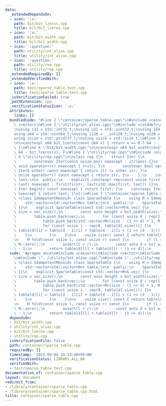 ```yaml
---
data:
  _extendedDependsOn:
  - icon: ':x:'
    path: bit/bit_lzeros.cpp
    title: bit/bit_lzeros.cpp
  - icon: ':x:'
    path: bit/bit_width.cpp
    title: bit/bit_width.cpp
  - icon: ':question:'
    path: utility/int_alias.cpp
    title: utility/int_alias.cpp
  - icon: ':question:'
    path: utility/rep.cpp
    title: utility/rep.cpp
  _extendedRequiredBy: []
  _extendedVerifiedWith:
  - icon: ':x:'
    path: test/sparse_table.test.cpp
    title: test/sparse_table.test.cpp
  _isVerificationFailed: true
  _pathExtension: cpp
  _verificationStatusIcon: ':x:'
  attributes:
    links: []
  bundledCode: "#line 2 \"container/sparse_table.cpp\"\n#include <cassert>\n#include\
    \ <vector>\n#line 2 \"utility/int_alias.cpp\"\n#include <cstddef>\n#include <cstdint>\n\
    \nusing i32 = std::int32_t;\nusing u32 = std::uint32_t;\nusing i64 = std::int64_t;\n\
    using u64 = std::uint64_t;\nusing i128 = __int128_t;\nusing u128 = __uint128_t;\n\
    using isize = std::ptrdiff_t;\nusing usize = std::size_t;\n#line 3 \"bit/bit_lzeros.cpp\"\
    \n\nconstexpr u64 bit_lzeros(const u64 x) { return x == 0 ? 64 : __builtin_clzll(x);\
    \ }\n#line 4 \"bit/bit_width.cpp\"\n\nconstexpr u64 bit_width(const u64 x) { return\
    \ 64 - bit_lzeros(x); }\n#line 2 \"utility/rep.cpp\"\n#include <algorithm>\n#line\
    \ 4 \"utility/rep.cpp\"\n\nclass rep {\n    struct Iter {\n        usize itr;\n\
    \        constexpr Iter(const usize pos) noexcept : itr(pos) {}\n        constexpr\
    \ void operator++() noexcept { ++itr; }\n        constexpr bool operator!=(const\
    \ Iter& other) const noexcept { return itr != other.itr; }\n        constexpr\
    \ usize operator*() const noexcept { return itr; }\n    };\n    const Iter first,\
    \ last;\n\n  public:\n    explicit constexpr rep(const usize first, const usize\
    \ last) noexcept : first(first), last(std::max(first, last)) {}\n    constexpr\
    \ Iter begin() const noexcept { return first; }\n    constexpr Iter end() const\
    \ noexcept { return last; }\n};\n#line 7 \"container/sparse_table.cpp\"\n\ntemplate\
    \ <class IdempotentMonoid> class SparseTable {\n    using M = IdempotentMonoid;\n\
    \    std::vector<std::vector<M>> table;\n\n  public:\n    SparseTable() : SparseTable(std::vector<M>())\
    \ {}\n    explicit SparseTable(const std::vector<M>& vec) {\n        const auto\
    \ size = vec.size();\n        const auto height = bit_width(size);\n        table.reserve(height);\n\
    \        table.push_back(vec);\n        for (const usize d : rep(1, height)) {\n\
    \            table.push_back(std::vector<M>(size - (1 << d) + 1, M::zero()));\n\
    \            for (const usize i : rep(0, table[d].size())) {\n               \
    \ table[d][i] = table[d - 1][i] + table[d - 1][i + (1 << (d - 1))];\n        \
    \    }\n        }\n    }\n\n    usize size() const { return table[0].size(); }\n\
    \n    M fold(const usize l, const usize r) const {\n        if (l == r) return\
    \ M::zero();\n        assert(l < r);\n        const auto d = bit_width(r - l)\
    \ - 1;\n        return table[d][l] + table[d][r - (1 << d)];\n    }\n};\n"
  code: "#pragma once\n#include <cassert>\n#include <vector>\n#include \"../bit/bit_width.cpp\"\
    \n#include \"../utility/int_alias.cpp\"\n#include \"../utility/rep.cpp\"\n\ntemplate\
    \ <class IdempotentMonoid> class SparseTable {\n    using M = IdempotentMonoid;\n\
    \    std::vector<std::vector<M>> table;\n\n  public:\n    SparseTable() : SparseTable(std::vector<M>())\
    \ {}\n    explicit SparseTable(const std::vector<M>& vec) {\n        const auto\
    \ size = vec.size();\n        const auto height = bit_width(size);\n        table.reserve(height);\n\
    \        table.push_back(vec);\n        for (const usize d : rep(1, height)) {\n\
    \            table.push_back(std::vector<M>(size - (1 << d) + 1, M::zero()));\n\
    \            for (const usize i : rep(0, table[d].size())) {\n               \
    \ table[d][i] = table[d - 1][i] + table[d - 1][i + (1 << (d - 1))];\n        \
    \    }\n        }\n    }\n\n    usize size() const { return table[0].size(); }\n\
    \n    M fold(const usize l, const usize r) const {\n        if (l == r) return\
    \ M::zero();\n        assert(l < r);\n        const auto d = bit_width(r - l)\
    \ - 1;\n        return table[d][l] + table[d][r - (1 << d)];\n    }\n};\n"
  dependsOn:
  - bit/bit_width.cpp
  - utility/int_alias.cpp
  - bit/bit_lzeros.cpp
  - utility/rep.cpp
  isVerificationFile: false
  path: container/sparse_table.cpp
  requiredBy: []
  timestamp: '2021-09-04 18:33:40+09:00'
  verificationStatus: LIBRARY_ALL_WA
  verifiedWith:
  - test/sparse_table.test.cpp
documentation_of: container/sparse_table.cpp
layout: document
redirect_from:
- /library/container/sparse_table.cpp
- /library/container/sparse_table.cpp.html
title: container/sparse_table.cpp
---
```

